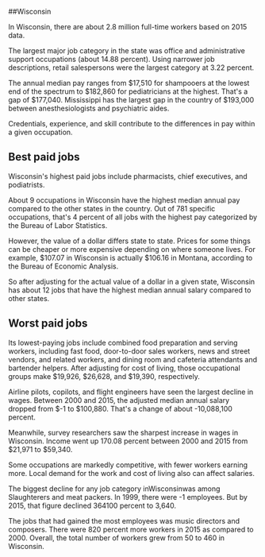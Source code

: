 

##Wisconsin

In Wisconsin, there are about 2.8 million full-time workers based on 2015 data.

The largest major job category in the state was office and administrative support occupations (about 14.88 percent). Using narrower job descriptions, retail salespersons were the largest category at 3.22 percent.
               
The annual median pay ranges from $17,510 for shampooers at the lowest end of the spectrum to  $182,860 for pediatricians at the highest. That's a gap of $177,040. Mississippi has the largest gap in the country of $193,000 between anesthesiologists and psychiatric aides.
          
Credentials, experience, and skill contribute to the differences in pay within a given occupation.

## Best paid jobs
Wisconsin's highest paid jobs include <span class='occ_title_em'>pharmacists, chief executives</span>, and <span class='occ_title_em'>podiatrists</span>.
               
About 9 occupations in Wisconsin have the highest median annual pay compared to the other states in the country. Out of 781 specific occupations, that's 4 percent of all jobs with the highest pay categorized by the Bureau of Labor Statistics.
               
However, the value of a dollar differs state to state. Prices for some things can be cheaper or more expensive depending on where someone lives. For example, $107.07 in Wisconsin is actually $106.16 in Montana, according to the Bureau of Economic Analysis.
               
So after adjusting for the actual value of a dollar in a given state, Wisconsin has about 12 jobs that have the highest median annual salary compared to other states.
               
## Worst paid jobs

Its lowest-paying jobs include <span class='occ_title_em'>combined food preparation and serving workers, including fast food</span>, <span class='occ_title_em'>door-to-door sales workers, news and street vendors, and related workers</span>, and <span class='occ_title_em'>dining room and cafeteria attendants and bartender helpers</span>. After adjusting for cost of living, those occupational groups make $19,926,  $26,628, and  $19,390, respectively.
               
<span class='occ_title_em'>Airline pilots, copilots, and flight engineers</span> have seen the largest decline in wages. Between 2000 and 2015, the adjusted median annual salary dropped from $-1 to $100,880. That's a change of about -10,088,100 percent.
               
Meanwhile, <span class='occ_title_em'>survey researchers</span> saw the sharpest increase in wages in Wisconsin. Income went up 170.08 percent between 2000 and 2015 from $21,971 to $59,340.

Some occupations are markedly competitive, with fewer workers earning more. Local demand for the work and cost of living also can affect salaries.

            
The biggest decline for any job category inWisconsinwas among <span class='occ_title_em'>Slaughterers and meat packers</span>. In 1999, there were -1 employees. But by 2015, that figure declined 364100 percent to 3,640. 
               
The jobs that had gained the most employees was music directors and composers. There were 820 percent more workers in 2015 as compared to 2000. Overall, the total number of workers grew from 50 to 460 in Wisconsin.
